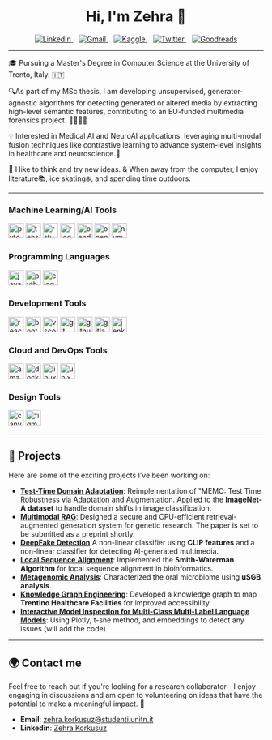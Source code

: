 <h1 align="center">Hi, I'm Zehra 👋</h1>

<p align='center'>
  <a href="https://www.linkedin.com/in/zehrakorkusuz/">
    <img src="https://img.shields.io/badge/LinkedIn-0077B5?style=for-the-badge&logo=linkedin&logoColor=white" alt="LinkedIn">
  </a>&nbsp;&nbsp;
  <a href="mailto:zehra.korkusuz@studenti.unitn.it">
    <img src="https://img.shields.io/badge/Gmail-D14836?style=for-the-badge&logo=gmail&logoColor=white" alt="Gmail">
  </a>&nbsp;&nbsp;
  <a href="https://www.kaggle.com/zehrakorkusuz">
    <img src="https://img.shields.io/badge/Kaggle-20BEFF?style=for-the-badge&logo=kaggle&logoColor=white" alt="Kaggle">
  </a>&nbsp;&nbsp;
  <a href="https://twitter.com/wzehrakorkusuz">
    <img src="https://img.shields.io/badge/Twitter-1DA1F2?style=for-the-badge&logo=twitter&logoColor=white" alt="Twitter">
  </a>&nbsp;&nbsp;
  <a href="https://www.goodreads.com/user/show/25151944-zehra">
    <img src="https://img.shields.io/badge/Goodreads-372213?style=for-the-badge&logo=goodreads&logoColor=white" alt="Goodreads">
  </a>
</p>

---
🎓 Pursuing a Master's Degree in Computer Science at the University of Trento, Italy. 🇮🇹

🔍As part of my MSc thesis, I am developing unsupervised, generator-agnostic algorithms for detecting generated or altered media by extracting high-level semantic features, contributing to an EU-funded multimedia forensics project. 🕵️‍♂🇪🇺

💡 Interested in Medical AI and NeuroAI applications, leveraging multi-modal fusion techniques like contrastive learning to advance system-level insights in healthcare and neuroscience.🧠

🌿 I like to think and try new ideas. & When away from the computer, I enjoy literature📚, ice skating❄️, and spending time outdoors. 

---
<div align="left">

### **Machine Learning/AI Tools**  
  <img src="https://cdn.jsdelivr.net/gh/devicons/devicon/icons/pytorch/pytorch-original.svg" height="30" alt="pytorch logo" title="PyTorch" />
  <img src="https://cdn.jsdelivr.net/gh/devicons/devicon/icons/tensorflow/tensorflow-original.svg" height="30" alt="tensorflow logo" title="TensorFlow" />
  <img src="https://cdn.jsdelivr.net/gh/devicons/devicon/icons/rstudio/rstudio-original.svg" height="30" alt="rstudio logo" title="RStudio" />
  <img src="https://cdn.jsdelivr.net/gh/devicons/devicon/icons/r/r-original.svg" height="30" alt="r logo" title="R" />
  <img src="https://cdn.jsdelivr.net/gh/devicons/devicon/icons/pandas/pandas-original.svg" height="30" alt="pandas logo" title="Pandas" />
  <img src="https://cdn.jsdelivr.net/gh/devicons/devicon/icons/opencv/opencv-original.svg" height="30" alt="opencv logo" title="OpenCV" />
  <img src="https://cdn.jsdelivr.net/gh/devicons/devicon/icons/numpy/numpy-original.svg" height="30" alt="numpy logo" title="NumPy" />

</div>

<div align="left">

### **Programming Languages**  
  <img src="https://cdn.jsdelivr.net/gh/devicons/devicon/icons/javascript/javascript-original.svg" height="30" alt="javascript logo" title="JavaScript" />
  <img src="https://cdn.jsdelivr.net/gh/devicons/devicon/icons/python/python-original.svg" height="30" alt="python logo" title="Python" />
  <img src="https://cdn.jsdelivr.net/gh/devicons/devicon/icons/c/c-original.svg" height="30" alt="c logo" title="C" />

</div>

<div align="left">

### **Development Tools**  
  <img src="https://cdn.jsdelivr.net/gh/devicons/devicon/icons/react/react-original.svg" height="30" alt="react logo" title="React" />
  <img src="https://cdn.jsdelivr.net/gh/devicons/devicon/icons/bootstrap/bootstrap-original.svg" height="30" alt="bootstrap logo" title="Bootstrap" />
  <img src="https://cdn.jsdelivr.net/gh/devicons/devicon/icons/vscode/vscode-original.svg" height="30" alt="vscode logo" title="VSCode" />
  <img src="https://cdn.jsdelivr.net/gh/devicons/devicon/icons/git/git-original.svg" height="30" alt="git logo" title="Git" />
  <img src="https://cdn.jsdelivr.net/gh/devicons/devicon/icons/github/github-original.svg" height="30" alt="github logo" title="GitHub" />
  <img src="https://cdn.jsdelivr.net/gh/devicons/devicon/icons/gitlab/gitlab-original.svg" height="30" alt="gitlab logo" title="GitLab" />
  <img src="https://cdn.jsdelivr.net/gh/devicons/devicon/icons/jenkins/jenkins-line.svg" height="30" alt="jenkins logo" title="Jenkins" />

</div>

<div align="left">

### **Cloud and DevOps Tools**  
  <img src="https://cdn.jsdelivr.net/gh/devicons/devicon/icons/amazonwebservices/amazonwebservices-line-wordmark.svg" height="30" alt="amazonwebservices logo" title="AWS" />
  <img src="https://cdn.jsdelivr.net/gh/devicons/devicon/icons/docker/docker-original.svg" height="30" alt="docker logo" title="Docker" />
  <img src="https://cdn.jsdelivr.net/gh/devicons/devicon/icons/linux/linux-original.svg" height="30" alt="linux logo" title="Linux" />
  <img src="https://cdn.jsdelivr.net/gh/devicons/devicon/icons/unix/unix-original.svg" height="30" alt="unix logo" title="Unix" />

</div>

<div align="left">

### **Design Tools**  
  <img src="https://cdn.jsdelivr.net/gh/devicons/devicon/icons/canva/canva-original.svg" height="30" alt="canva logo" title="Canva" />
  <img src="https://cdn.jsdelivr.net/gh/devicons/devicon/icons/figma/figma-original.svg" height="30" alt="figma logo" title="Figma" />

</div>

---

## 🚀 Projects

Here are some of the exciting projects I’ve been working on:

- **[Test-Time Domain Adaptation](https://github.com/zehrakorkusuz/test_time_training_dl_domain_adaptation)**: Reimplementation of "MEMO: Test Time Robustness via Adaptation and Augmentation. Applied to the **ImageNet-A dataset** to handle domain shifts in image classification.
- **[Multimodal RAG](https://github.com/zehrakorkusuz/PaperRAG)**: Designed a secure and CPU-efficient retrieval-augmented generation system for genetic research. The paper is set to be submitted as a preprint shortly.
- **[DeepFake Detection](https://github.com/zehrakorkusuz/DeepFakeDetection)** A non-linear classifier using **CLIP features** and a non-linear classifier for detecting AI-generated multimedia.
- **[Local Sequence Alignment](https://github.com/zehrakorkusuz/Local-Sequence-Alignment)**: Implemented the **Smith-Waterman Algorithm** for local sequence alignment in bioinformatics.
- **[Metagenomic Analysis](https://github.com/zehrakorkusuz/Microbial_Genomics)**: Characterized the oral microbiome using **uSGB analysis**.
- **[Knowledge Graph Engineering](https://github.com/zehrakorkusuz/Trentino-Healthcare-Knowledge-Graph-Project)**: Developed a knowledge graph to map **Trentino Healthcare Facilities** for improved accessibility.
- **[Interactive Model Inspection for Multi-Class Multi-Label Language Models]()**: Using Plotly, t-sne method, and embeddings to detect any issues  (will add the code)

---

## 🌍 Contact me

Feel free to reach out if you're looking for a research collaborator—I enjoy engaging in discussions and am open to volunteering on ideas that have the potential to make a meaningful impact. 🌱

- **Email**: [zehra.korkusuz@studenti.unitn.it](mailto:zehra.korkusuz@studenti.unitn.it)
- **Linkedin**: [Zehra Korkusuz](linkedin.com/in/zehrakorkusuz)
